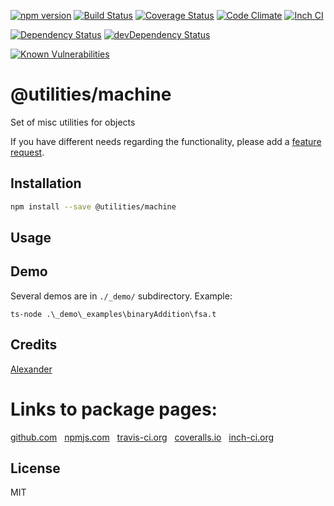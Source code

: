 [![npm version](https://badge.fury.io/js/@utilities/machine.svg)](http://badge.fury.io/js/@utilities/machine)
[![Build Status](https://travis-ci.org/alykoshin/@utilities/machine.svg)](https://travis-ci.org/alykoshin/@utilities/machine)
[![Coverage Status](https://coveralls.io/repos/alykoshin/@utilities/machine/badge.svg?branch=master&service=github)](https://coveralls.io/github/alykoshin/@utilities/machine?branch=master)
[![Code Climate](https://codeclimate.com/github/alykoshin/@utilities/machine/badges/gpa.svg)](https://codeclimate.com/github/alykoshin/@utilities/machine)
[![Inch CI](https://inch-ci.org/github/alykoshin/@utilities/machine.svg?branch=master)](https://inch-ci.org/github/alykoshin/@utilities/machine)

[![Dependency Status](https://david-dm.org/alykoshin/@utilities/machine/status.svg)](https://david-dm.org/alykoshin/@utilities/machine#info=dependencies)
[![devDependency Status](https://david-dm.org/alykoshin/@utilities/machine/dev-status.svg)](https://david-dm.org/alykoshin/@utilities/machine#info=devDependencies)

[![Known Vulnerabilities](https://snyk.io/test/github/alykoshin/@utilities/machine/badge.svg)](https://snyk.io/test/github/alykoshin/@utilities/machine)


# @utilities/machine

Set of misc utilities for objects


If you have different needs regarding the functionality, please add a [feature request](https://github.com/alykoshin/@utilities/issues).


## Installation

```sh
npm install --save @utilities/machine
```

## Usage

## Demo
                                                           
Several demos are in `./_demo/` subdirectory. Example: 

```shell
ts-node .\_demo\_examples\binaryAddition\fsa.t
```

## Credits
[Alexander](https://github.com/alykoshin/)


# Links to package pages:

[github.com](https://github.com/alykoshin/@utilities/machine) &nbsp; [npmjs.com](https://www.npmjs.com/package/@utilities/machine) &nbsp; [travis-ci.org](https://travis-ci.org/alykoshin/@utilities/machine) &nbsp; [coveralls.io](https://coveralls.io/github/alykoshin/@utilities/machine) &nbsp; [inch-ci.org](https://inch-ci.org/github/alykoshin/@utilities/machine)


## License

MIT
